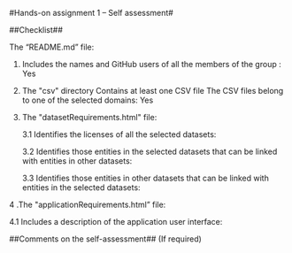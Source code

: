 #Hands-on assignment 1 – Self assessment#

##Checklist##

The “README.md” file:

 1. Includes the names and GitHub users of all the members of the group : Yes
 
 2. The "csv" directory Contains at least one CSV file The CSV files belong to one of the selected domains: Yes

 3. The "datasetRequirements.html" file:
  
    3.1 Identifies the licenses of all the selected datasets: 

    3.2 Identifies those entities in the selected datasets that can be linked with entities in other datasets:

    3.3 Identifies those entities in other datasets that can be linked with entities in the selected datasets: 

  4 .The "applicationRequirements.html” file:

   
   4.1 Includes a description of the application user interface: 

 ##Comments on the self-assessment## (If required)
